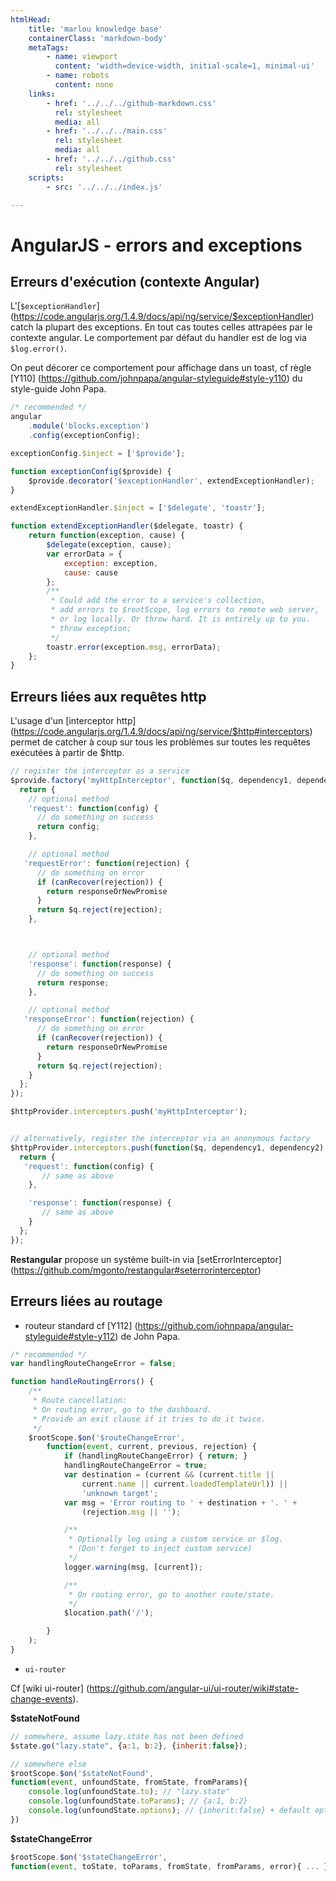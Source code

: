 ```yaml
---
htmlHead:
    title: 'marlou knowledge base' 
    containerClass: 'markdown-body'
    metaTags:
        - name: viewport
          content: 'width=device-width, initial-scale=1, minimal-ui'
        - name: robots
          content: none
    links:
        - href: '../../../github-markdown.css'
          rel: stylesheet
          media: all
        - href: '../../../main.css'
          rel: stylesheet
          media: all
        - href: '../../../github.css'
          rel: stylesheet
    scripts:
        - src: '../../../index.js'

---
```


# AngularJS - errors and exceptions

## Erreurs d'exécution (contexte Angular)

L'[`$exceptionHandler`] (https://code.angularjs.org/1.4.9/docs/api/ng/service/$exceptionHandler) catch la plupart des exceptions. 
En tout cas toutes celles attrapées par le contexte angular.
Le comportement par défaut du handler est de log via `$log.error()`.

On peut décorer ce comportement pour affichage dans un toast, cf règle [Y110] (https://github.com/johnpapa/angular-styleguide#style-y110) du style-guide John Papa.

```javascript
/* recommended */
angular
    .module('blocks.exception')
    .config(exceptionConfig);

exceptionConfig.$inject = ['$provide'];

function exceptionConfig($provide) {
    $provide.decorator('$exceptionHandler', extendExceptionHandler);
}

extendExceptionHandler.$inject = ['$delegate', 'toastr'];

function extendExceptionHandler($delegate, toastr) {
    return function(exception, cause) {
        $delegate(exception, cause);
        var errorData = {
            exception: exception,
            cause: cause
        };
        /**
         * Could add the error to a service's collection,
         * add errors to $rootScope, log errors to remote web server,
         * or log locally. Or throw hard. It is entirely up to you.
         * throw exception;
         */
        toastr.error(exception.msg, errorData);
    };
}
```

## Erreurs liées aux requêtes http

L'usage d'un [interceptor http] (https://code.angularjs.org/1.4.9/docs/api/ng/service/$http#interceptors) permet de catcher à coup sur tous les problèmes sur toutes les requêtes exécutées à partir de $http.

```javascript
// register the interceptor as a service
$provide.factory('myHttpInterceptor', function($q, dependency1, dependency2) {
  return {
    // optional method
    'request': function(config) {
      // do something on success
      return config;
    },

    // optional method
   'requestError': function(rejection) {
      // do something on error
      if (canRecover(rejection)) {
        return responseOrNewPromise
      }
      return $q.reject(rejection);
    },



    // optional method
    'response': function(response) {
      // do something on success
      return response;
    },

    // optional method
   'responseError': function(rejection) {
      // do something on error
      if (canRecover(rejection)) {
        return responseOrNewPromise
      }
      return $q.reject(rejection);
    }
  };
});

$httpProvider.interceptors.push('myHttpInterceptor');


// alternatively, register the interceptor via an anonymous factory
$httpProvider.interceptors.push(function($q, dependency1, dependency2) {
  return {
   'request': function(config) {
       // same as above
    },

    'response': function(response) {
       // same as above
    }
  };
});
```

**Restangular** propose un système built-in via [setErrorInterceptor] (https://github.com/mgonto/restangular#seterrorinterceptor)

## Erreurs liées au routage

- routeur standard
cf [Y112] (https://github.com/johnpapa/angular-styleguide#style-y112) de John Papa.

```javascript
/* recommended */
var handlingRouteChangeError = false;

function handleRoutingErrors() {
    /**
     * Route cancellation:
     * On routing error, go to the dashboard.
     * Provide an exit clause if it tries to do it twice.
     */
    $rootScope.$on('$routeChangeError',
        function(event, current, previous, rejection) {
            if (handlingRouteChangeError) { return; }
            handlingRouteChangeError = true;
            var destination = (current && (current.title ||
                current.name || current.loadedTemplateUrl)) ||
                'unknown target';
            var msg = 'Error routing to ' + destination + '. ' +
                (rejection.msg || '');

            /**
             * Optionally log using a custom service or $log.
             * (Don't forget to inject custom service)
             */
            logger.warning(msg, [current]);

            /**
             * On routing error, go to another route/state.
             */
            $location.path('/');

        }
    );
}
```

- `ui-router`

Cf [wiki ui-router] (https://github.com/angular-ui/ui-router/wiki#state-change-events).

**$stateNotFound**

```javascript
// somewhere, assume lazy.state has not been defined
$state.go("lazy.state", {a:1, b:2}, {inherit:false});

// somewhere else
$rootScope.$on('$stateNotFound', 
function(event, unfoundState, fromState, fromParams){ 
    console.log(unfoundState.to); // "lazy.state"
    console.log(unfoundState.toParams); // {a:1, b:2}
    console.log(unfoundState.options); // {inherit:false} + default options
})
```

**$stateChangeError**

```javascript
$rootScope.$on('$stateChangeError', 
function(event, toState, toParams, fromState, fromParams, error){ ... })
```
